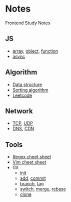 # Notes

Frontend Study Notes

## JS

- [array](js/array.md), [object](js/object.md), [function](js/function.md)
- [async](js/async.md)

## Algorithm

- [Data structure](algorithm/data-structure.ts)
- [Sorting algorithm](algorithm/sorting.md)
- [Leetcode](algorithm/leetcode.ts)

## Network

- [TCP](network/tcp.md), [UDP](network/udp.md)
- [DNS](network/dns.md), [CDN](network/cdn.md)

## Tools

- [Regex cheet sheet](tools/regex-cheat-sheet.md)
- [Vim cheet sheet](tools/vim-cheet-sheet.md)
- Git
  - [init](/tools/git/basic.md#init)
  - [add](/tools/git/basic.md#add), [commit](/tools/git/basic.md#commit)
  - [branch](/tools/git/basic.md#branch), [tag](/tools/git/basic.md#rebase)
  - [switch](/tools/git/basic.md#switch), [merge](/tools/git/basic.md#merge), [rebase](/tools/git/basic.md#rebase)
  - [clone](/tools/git/basic.md#clone)
